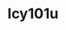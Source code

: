 ---
title: lcy101u
github: https://github.com/lcy101u
mode: dark
transition: 1s
score: 82.5
archetype:
- Little Bit of Everything
- GIF
---